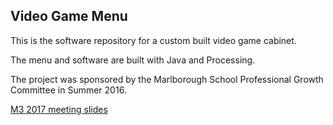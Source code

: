 
Video Game Menu
---------------

This is the software repository for a custom built video game cabinet.

The menu and software are built with Java and Processing.

The project was sponsored by the Marlborough School Professional
Growth Committee in Summer 2016.


[M3 2017 meeting slides](https://dkessner.github.io/VideoGameMenu/slides_M3_2017)


